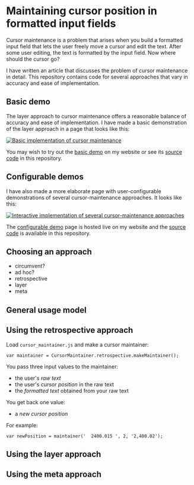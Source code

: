 # Maintaining cursor position in formatted input fields

Cursor maintenance is a problem that arises when you build a formatted
input field that lets the user freely move a cursor and edit the
text. After some user editing, the text is formatted by the input
field. Now where should the cursor go?

I have written an article that discusses the problem of cursor maintenance
in detail. This repository contains code for several approaches that
vary in accuracy and ease of implementation.


## Basic demo

The layer approach to cursor maintenance offers a reasonable balance of
accuracy and ease of implementation. I have made a basic demonstration
of the layer approach in a page that looks like this:

[![Basic implementation of cursor
maintenance](https://github.com/michaellaszlo/maintaining-cursor-position/blob/master/screenshots/basic_demo.png)](http://michaellaszlo.com/maintaining-cursor-position/basic-demo/)

You may wish to try out the [basic demo](http://michaellaszlo.com/maintaining-cursor-position/basic-demo/)
on my website or see its [source code](https://github.com/michaellaszlo/maintaining-cursor-position/tree/master/basic_demo) in this repository.


## Configurable demos

I have also made a more elaborate page with user-configurable
demonstrations of several cursor-maintenance approaches. It looks
like this:

[![Interactive implementation of several cursor-maintenance
approaches](https://github.com/michaellaszlo/maintaining-cursor-position/blob/master/screenshots/configurable_demos.png)](http://michaellaszlo.com/maintaining-cursor-position/configurable-demos/)

The [configurable demo](http://michaellaszlo.com/maintaining-cursor-position/configurable-demos/) page is hosted live on my website and the
[source code](https://github.com/michaellaszlo/maintaining-cursor-position/tree/master/configurable_demos) is available in this repository.


## Choosing an approach

- circumvent?
- ad hoc?
- retrospective
- layer
- meta


## General usage model


## Using the retrospective approach

Load `cursor_maintainer.js` and make a cursor maintainer:

```
var maintainer = CursorMaintainer.retrospective.makeMaintainer();
```

You pass three input values to the maintainer:

- the user's *raw text*
- the user's *cursor position* in the raw text
- the *formatted text* obtained from your raw text

You get back one value:

- a *new cursor position*

For example:

```
var newPosition = maintainer('  2400.015 ', 2, '2,400.02');
```


## Using the layer approach


## Using the meta approach


